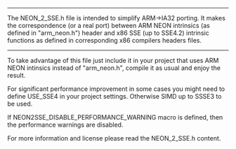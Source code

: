 *****************************************************************************************
 The NEON_2_SSE.h file is intended to simplify ARM->IA32 porting.
 It makes the correspondence (or a real port) between ARM NEON intrinsics (as defined in "arm_neon.h") header
 and x86 SSE (up to SSE4.2) intrinsic functions as defined in corresponding x86 compilers headers files.
 ****************************************************************************************

To take advantage of this file just include it in your project that uses ARM NEON intinsics instead of "arm_neon.h", compile it as usual and enjoy the result.

For significant performance improvement in some cases you might need to define USE_SSE4 in your project settings. Otherwise SIMD up to SSSE3 to be used.

If NEON2SSE_DISABLE_PERFORMANCE_WARNING macro is defined, then the performance warnings are disabled.

For more information and license please read the NEON_2_SSE.h content.
